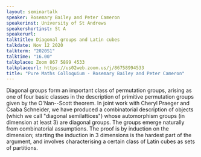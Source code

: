 ```yaml
---
layout: seminartalk
speaker: Rosemary Bailey and Peter Cameron
speakerinst: University of St Andrews
speakershortinst: St A
speakerurl: 
talktitle: Diagonal groups and Latin cubes
talkdate: Nov 12 2020
talkterm: "2020S1"
talktime: "16.00"
talkplace: Zoom 867 5899 4533
talkplaceurl: https://us02web.zoom.us/j/86758994533
title: "Pure Maths Colloquium - Rosemary Bailey and Peter Cameron"
---
```


 Diagonal groups form an important class of permutation groups, arising as one of four basic classes in the description of primitive permutation groups given by the O'Nan--Scott theorem. In joint work with Cheryl Praeger and Csaba Schneider, we have produced a combinatorial description of objects (which we call "diagonal semilattices") whose automorphism groups (in dimension at least 3) are diagonal groups. The groups emerge naturally from combinatorial assumptions. The proof is by induction on the dimension; starting the induction in 3 dimensions is the hardest part of the argument, and involves characterising a certain class of Latin cubes as sets of partitions.